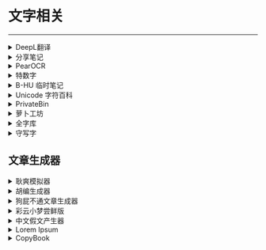 # 文字相关

---

<div class="grid">
    <div><details><summary>DeepL翻译</summary><p>号称是全世界最准确的翻译网站。<br/><a href="https://www.deepl.com/translator" target="_blank" role="button" class="outline">访问网站</a></p></details></div>
    <div><details><summary>分享笔记</summary><p>一个在线将文字转换成长图的工具，比较美观。<br/><a href="https://sharenote.app/" target="_blank" role="button" class="outline">访问网站</a></p></details></div>
    <div><details><summary>PearOCR</summary><p>一款免费无限制的在线 OCR 工具，最大特色是使用自己的 OCR 识别引擎，全部识别过程在浏览器本地完成，不受限于需要付费的大厂 API 服务。<br/><a href="https://pearocr.com/" target="_blank" role="button" class="outline">访问网站</a></p></details></div>
</div>
<div class="grid">
    <div><details><summary>特数字</summary><p>一款基于 Unicode 的全球字符知识图谱和智能检索系统，你可以通过网页进行手写识别，进而更方便的输入生僻字、特殊符号、表情符号、Emoji。<br/><a href="https://teshuzi.com/zh/handwriting/" target="_blank" role="button" class="outline">访问网站</a></p></details></div>
    <div><details><summary>B-HU 临时笔记</summary><p>由梦貘维护的临时笔记平台，无需登录，免费使用，临时在两台设备之间传输文件很方便。<br/><a href="http://t.b-hu.org/note/i.html" target="_blank" role="button" class="outline">访问网站</a></p></details></div>
    <div><details><summary>Unicode 字符百科</summary><p>一个可以通过Unicode码查找字符，或者根据字符查找Unicode码的网站。<br/><a href="https://unicode-table.com/cn/" target="_blank" role="button" class="outline">访问网站</a></p></details></div>
</div>
<div class="grid">
    <div><details><summary>PrivateBin</summary><p>PrivateBin 是一个极简、开源、对粘贴内容毫不知情的在线粘贴板，数据在浏览器内进行 AES-256 加密和解密。<br/><a href="https://privatebin.net/" target="_blank" role="button" class="outline">访问网站</a></p></details></div>
    <div><details><summary>萝卜工坊</summary><p>一个可以AI生成手写字体的网站<br/><a href="http://beautifulcarrot.com/aifont/" target="_blank" role="button" class="outline">访问网站</a></p></details></div>
    <div><details><summary>全字库</summary><p>中华民国出品的字库，很全<br/>授权情况<a href="https://www.cns11643.gov.tw/pageView.jsp?ID=59" target="_blank">见此</a><br/><a href="https://www.cns11643.gov.tw/" target="_blank" role="button" class="outline">访问网站</a></p></details></div>
</div>
<div class="grid">
    <div><details><summary>守写字</summary><p>一个台湾网友开发的可以根据手写字生成专属字体的网站<br/><a href="https://www.writes.com.tw/" target="_blank" role="button" class="outline">访问网站</a></p></details></div>
    <div> </div>
    <div> </div>
</div>

## 文章生成器

<div class="grid">
    <div><details><summary>耿爽模拟器</summary><p>可以生成前外交部发音人耿爽风格的讲话<br/><a href="https://gengshuang1.github.io/" target="_blank" role="button" class="outline">访问网站</a></p></details></div>
    <div><div><details><summary>胡编生成器</summary><p>机器生成模仿胡锡进风格的讲话<br/><a href="https://mediatoreditor.github.io/hugenerator/" target="_blank" role="button" class="outline">访问网站</a></p></details></div></div>
    <div><div><details><summary>狗屁不通文章生成器</summary><p>诚如斯言，这是一个狗屁不通文章生成器。<br/><a href="https://suulnnka.github.io/BullshitGenerator/index.html" target="_blank" role="button" class="outline">访问网站</a></p></details></div></div>
</div>
<div class="grid">
    <div><details><summary>彩云小梦尝鲜版</summary><p>（需登录）可AI续写文章的网站，拿来应付一些不太重要的文章可用。<br/><a href="https://if.caiyunai.com/" target="_blank" role="button" class="outline">访问网站</a></p></details></div>
    <div><details><summary>中文假文产生器</summary><p>可以产生繁体中文的假文，方便用来做网页测试。<br/><a href="https://textgen.cqd.tw/" target="_blank" role="button" class="outline">访问网站</a></p></details></div>
    <div><details><summary>Lorem Ipsum</summary><p>一个英文假文产生网站，方便用来做网页测试。<br/><a href="https://lipsum.com/" target="_blank" role="button" class="outline">访问网站</a></p></details></div>
</div>
<div class="grid">
    <div><details><summary>CopyBook</summary><p>一个开源的文案项目，包含产品中常用的文案（英文）<br/><a href="https://copybook.me/" target="_blank" role="button" class="outline">访问网站</a><br/><a href="https://github.com/praveenjuge/copybook/" target="_blank" role="button" class="outline">查看源码</a></p></details></div>
    <div> </div>
    <div> </div>
</div>